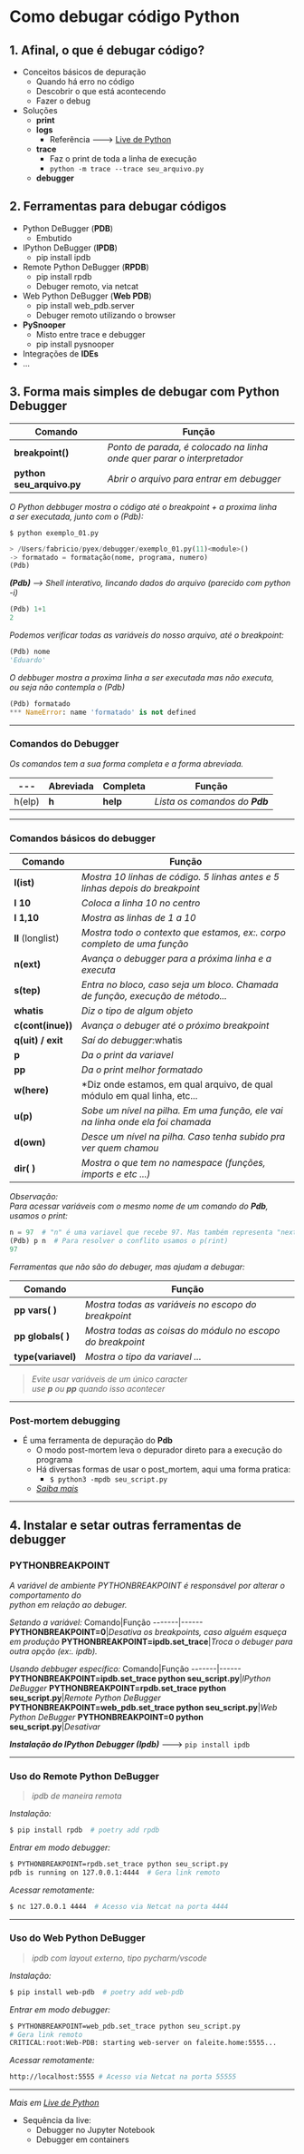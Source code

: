 # Como debugar código Python

## 1. Afinal, o que é debugar código?
- Conceitos básicos de depuração
    - Quando há erro no código
    - Descobrir o que está acontecendo
    - Fazer o debug
- Soluções
    - **print**
    - **logs**
        - Referência ---> [Live de Python](https://youtu.be/tZ2iJ5H99fg)
    - **trace**
        - Faz o print de toda a linha de execução
        - ``python -m trace --trace seu_arquivo.py``
    - **debugger**

## 2. Ferramentas para debugar códigos
- Python DeBugger (**PDB**)
   - Embutido
- IPython DeBugger (**IPDB**)
    - pip install ipdb
- Remote Python DeBugger (**RPDB**)
    - pip install rpdb
    - Debuger remoto, via netcat
- Web Python DeBugger (**Web PDB**)
    - pip install web_pdb.server
    - Debuger remoto utilizando o browser
- **PySnooper**
    - Misto entre trace e debugger
    - pip install pysnooper
- Integrações de **IDEs**
- ...

## 3. Forma mais simples de debugar com Python Debugger
Comando|Função
-------|------
**breakpoint()**| *Ponto de parada, é colocado na linha onde quer parar o interpretador*
**python seu_arquivo.py**| *Abrir o arquivo para entrar em debugger*

*O Python debbuger mostra o código até o breakpoint + a proxima linha\
a ser executada, junto com o (Pdb):*


``$ python exemplo_01.py``
```python
> /Users/fabricio/pyex/debugger/exemplo_01.py(11)<module>()
-> formatado = formatação(nome, programa, numero)
(Pdb)
```

***(Pdb)** --> Shell interativo, lincando dados do arquivo (parecido com python -i)*

```python
(Pdb) 1+1
2
```

*Podemos verificar todas as variáveis do nosso arquivo, até o breakpoint:*

```python
(Pdb) nome
'Eduardo'
```

*O debbuger mostra a proxima linha a ser executada mas não executa,\
ou seja não contempla o (Pdb)*
```python
(Pdb) formatado
*** NameError: name 'formatado' is not defined
```
---

### Comandos do Debugger

*Os comandos tem a sua forma completa e a forma abreviada.*

---|Abreviada|Completa|Função
---|---------|--------|------
h(elp)|**h**| **help**|*Lista os comandos do **Pdb***

---
### Comandos básicos do debugger

Comando|Função
-------|------
**l(ist)**|*Mostra 10 linhas de código. 5 linhas antes e 5 linhas depois do breakpoint*
**l 10**|*Coloca a linha 10 no centro*
**l 1,10**|*Mostra as linhas de 1 a 10*
**ll** (longlist)|*Mostra todo o contexto que estamos, ex:. corpo completo de uma função*
**n(ext)**|*Avança o debugger para a próxima linha e a executa*
**s(tep)**|*Entra no bloco, caso seja um bloco. Chamada de função, execução de método...*
**whatis**|*Diz o tipo de algum objeto*
**c(cont(inue))**|*Avança o debuger até o próximo breakpoint*
**q(uit) / exit**|*Saí do debugger*:whatis
**p**|*Da o print da variavel*
**pp**|*Da o print melhor formatado*
**w(here)**|*Diz onde estamos, em qual arquivo, de qual módulo em qual linha, etc...
**u(p\)**|*Sobe um nível na pilha. Em uma função, ele vai na linha onde ela foi chamada*
**d(own)**|*Desce um nível na pilha. Caso tenha subido pra ver quem chamou*
**dir( )**|*Mostra o que tem no namespace (funções, imports e etc ...)*

*Observação:*\
*Para acessar variáveis com o mesmo nome de um comando do **Pdb**, usamos o print:*
```py
n = 97  # "n" é uma variavel que recebe 97. Mas também representa "next" do Pdb
(Pdb) p n  # Para resolver o conflito usamos o p(rint)
97
```
*Ferramentas que não são do debuger, mas ajudam a debugar:*

Comando|Função
-------|------
**pp vars(  )**|*Mostra todas as variáveis no escopo do breakpoint*
**pp globals(  )**|*Mostra todas as coisas do módulo no escopo do breakpoint*
**type(variavel)**|*Mostra o tipo da variavel ...*

>*Evite usar variáveis de um único caracter\
use **p** ou **pp** quando isso acontecer*

---
### Post-mortem debugging

- É uma ferramenta de depuração do **Pdb**
    - O modo post-mortem leva o depurador direto para a execução do programa
    - Há diversas formas de usar o post_mortem, aqui uma forma pratica:
        - ``$ python3 -mpdb seu_script.py``
    - [*Saiba mais*](https://www.codementor.io/@stevek/advanced-python-debugging-with-pdb-g56gvmpfa#post-mortem-debugging)

---

## 4. Instalar e setar outras ferramentas de debugger

### PYTHONBREAKPOINT
*A variável de ambiente PYTHONBREAKPOINT é responsável por alterar o comportamento do\
python em relação ao debuger.*

*Setando a variável:*
Comando|Função
-------|------
**PYTHONBREAKPOINT=0**|*Desativa os breakpoints, caso alguém esqueça em produção*
**PYTHONBREAKPOINT=ipdb.set_trace**|*Troca o debuger para outra opção (ex:. ipdb).*

*Usando debbuger específico:*
Comando|Função
-------|------
**PYTHONBREAKPOINT=ipdb.set_trace python seu_script.py**|*IPython DeBugger*
**PYTHONBREAKPOINT=rpdb.set_trace python seu_script.py**|*Remote Python DeBugger*
**PYTHONBREAKPOINT=web_pdb.set_trace python seu_script.py**|*Web Python DeBugger*
**PYTHONBREAKPOINT=0 python seu_script.py**|*Desativar*

***Instalação do IPython Debugger (Ipdb)*** ---> ````pip install ipdb````

---
### Uso do Remote Python DeBugger
>*ipdb de maneira remota*

*Instalação:*
```sh
$ pip install rpdb  # poetry add rpdb
```

*Entrar em modo debugger:*
```sh
$ PYTHONBREAKPOINT=rpdb.set_trace python seu_script.py
pdb is running on 127.0.0.1:4444  # Gera link remoto
```

*Acessar remotamente:*
```sh
$ nc 127.0.0.1 4444  # Acesso via Netcat na porta 4444
```
---
### Uso do Web Python DeBugger
>*ipdb com layout externo, tipo pycharm/vscode*

*Instalação:*
```sh
$ pip install web-pdb  # poetry add web-pdb
```

*Entrar em modo debugger:*
```sh
$ PYTHONBREAKPOINT=web_pdb.set_trace python seu_script.py
# Gera link remoto
CRITICAL:root:Web-PDB: starting web-server on faleite.home:5555...
```

*Acessar remotamente:*
```sh
http://localhost:5555 # Acesso via Netcat na porta 55555
```
---

*Mais em [Live de Python](https://youtu.be/yffiyHEiUvo?t=4764)*
- Sequência da live:
    - Debugger no Jupyter Notebook
    - Debugger em containers

